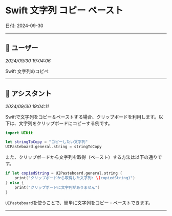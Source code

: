 # Swift 文字列 コピー ペースト

日付: 2024-09-30

---

## 👤 ユーザー
*2024/09/30 19:04:06*

Swift 文字列のコピペ

---

## 🤖 アシスタント
*2024/09/30 19:04:11*

Swiftで文字列をコピー＆ペーストする場合、クリップボードを利用します。以下は、文字列をクリップボードにコピーする例です。

```swift
import UIKit

let stringToCopy = "コピーしたい文字列"
UIPasteboard.general.string = stringToCopy
```

また、クリップボードから文字列を取得（ペースト）する方法は以下の通りです。

```swift
if let copiedString = UIPasteboard.general.string {
    print("クリップボードから取得した文字列: \(copiedString)")
} else {
    print("クリップボードに文字列がありません")
}
```

`UIPasteboard`を使うことで、簡単に文字列をコピー・ペーストできます。

---
